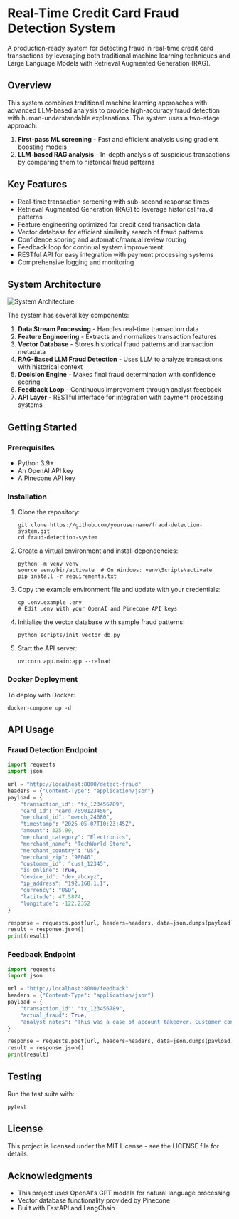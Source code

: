 # Real-Time Credit Card Fraud Detection System

A production-ready system for detecting fraud in real-time credit card transactions by leveraging both traditional machine learning techniques and Large Language Models with Retrieval Augmented Generation (RAG).

## Overview

This system combines traditional machine learning approaches with advanced LLM-based analysis to provide high-accuracy fraud detection with human-understandable explanations. The system uses a two-stage approach:

1. **First-pass ML screening** - Fast and efficient analysis using gradient boosting models
2. **LLM-based RAG analysis** - In-depth analysis of suspicious transactions by comparing them to historical fraud patterns

## Key Features

- Real-time transaction screening with sub-second response times
- Retrieval Augmented Generation (RAG) to leverage historical fraud patterns
- Feature engineering optimized for credit card transaction data
- Vector database for efficient similarity search of fraud patterns
- Confidence scoring and automatic/manual review routing
- Feedback loop for continual system improvement
- RESTful API for easy integration with payment processing systems
- Comprehensive logging and monitoring

## System Architecture

![System Architecture](https://example.com/architecture-diagram.png)

The system has several key components:

1. **Data Stream Processing** - Handles real-time transaction data
2. **Feature Engineering** - Extracts and normalizes transaction features
3. **Vector Database** - Stores historical fraud patterns and transaction metadata
4. **RAG-Based LLM Fraud Detection** - Uses LLM to analyze transactions with historical context
5. **Decision Engine** - Makes final fraud determination with confidence scoring
6. **Feedback Loop** - Continuous improvement through analyst feedback
7. **API Layer** - RESTful interface for integration with payment processing systems

## Getting Started

### Prerequisites

- Python 3.9+
- An OpenAI API key
- A Pinecone API key

### Installation

1. Clone the repository:
   ```
   git clone https://github.com/yourusername/fraud-detection-system.git
   cd fraud-detection-system
   ```

2. Create a virtual environment and install dependencies:
   ```
   python -m venv venv
   source venv/bin/activate  # On Windows: venv\Scripts\activate
   pip install -r requirements.txt
   ```

3. Copy the example environment file and update with your credentials:
   ```
   cp .env.example .env
   # Edit .env with your OpenAI and Pinecone API keys
   ```

4. Initialize the vector database with sample fraud patterns:
   ```
   python scripts/init_vector_db.py
   ```

5. Start the API server:
   ```
   uvicorn app.main:app --reload
   ```

### Docker Deployment

To deploy with Docker:

```
docker-compose up -d
```

## API Usage

### Fraud Detection Endpoint

```python
import requests
import json

url = "http://localhost:8000/detect-fraud"
headers = {"Content-Type": "application/json"}
payload = {
    "transaction_id": "tx_123456789",
    "card_id": "card_7890123456",
    "merchant_id": "merch_24680",
    "timestamp": "2025-05-07T10:23:45Z", 
    "amount": 325.99,
    "merchant_category": "Electronics",
    "merchant_name": "TechWorld Store",
    "merchant_country": "US",
    "merchant_zip": "98040",
    "customer_id": "cust_12345",
    "is_online": True,
    "device_id": "dev_abcxyz",
    "ip_address": "192.168.1.1",
    "currency": "USD",
    "latitude": 47.5874,
    "longitude": -122.2352
}

response = requests.post(url, headers=headers, data=json.dumps(payload))
result = response.json()
print(result)
```

### Feedback Endpoint

```python
import requests
import json

url = "http://localhost:8000/feedback"
headers = {"Content-Type": "application/json"}
payload = {
    "transaction_id": "tx_123456789",
    "actual_fraud": True,
    "analyst_notes": "This was a case of account takeover. Customer confirmed they did not make this purchase."
}

response = requests.post(url, headers=headers, data=json.dumps(payload))
result = response.json()
print(result)
```

## Testing

Run the test suite with:

```
pytest
```

## License

This project is licensed under the MIT License - see the LICENSE file for details.

## Acknowledgments

- This project uses OpenAI's GPT models for natural language processing
- Vector database functionality provided by Pinecone
- Built with FastAPI and LangChain
